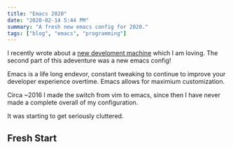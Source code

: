 ```yaml
---
title: "Emacs 2020"
date: "2020-02-14 5:44 PM"
summary: "A fresh new emacs config for 2020."
tags: ["blog", "emacs", "programming"]
---
```


I recently wrote about a [new develoment machine](https://patricksimpson.me/posts/t480s) which I am loving. The second part of this adeventure was a new emacs config!

Emacs is a life long endevor, constant tweaking to continue to improve your developer experience overtime. Emacs allows for maximium customization. 




Circa ~2016 I made the switch from vim to emacs, since then I have never made a complete overall of my configuration. 

It was starting to get seriously cluttered.

## Fresh Start
